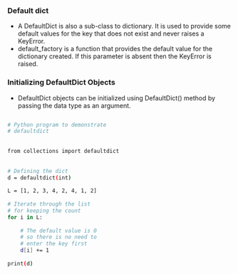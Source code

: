 ### Default dict
* A DefaultDict is also a sub-class to dictionary. It is used to provide some default values for the key that does not exist and never raises a KeyError.
* default_factory is a function that provides the default value for the dictionary created. If this parameter is absent then the KeyError is raised.

### Initializing DefaultDict Objects
* DefaultDict objects can be initialized using DefaultDict() method by passing the data type as an argument.
```bash

# Python program to demonstrate 
# defaultdict 
     
     
from collections import defaultdict 
     
     
# Defining the dict 
d = defaultdict(int) 
     
L = [1, 2, 3, 4, 2, 4, 1, 2] 
     
# Iterate through the list 
# for keeping the count 
for i in L: 
         
    # The default value is 0 
    # so there is no need to  
    # enter the key first 
    d[i] += 1
         
print(d) 
```